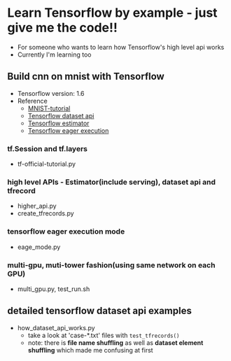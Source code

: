 # Learn Tensorflow by example - just give me the code!!
* For someone who wants to learn how Tensorflow's high level api works
* Currently I'm learning too

## Build cnn on mnist with Tensorflow
* Tensorflow version: 1.6
* Reference
    * [MNIST-tutorial](https://www.tensorflow.org/tutorials/layers)
    * [Tensorflow dataset api](https://www.tensorflow.org/programmers_guide/datasets)
    * [Tensorflow estimator](https://www.tensorflow.org/programmers_guide/estimators)
    * [Tensorflow eager execution](https://github.com/tensorflow/tensorflow/tree/master/tensorflow/contrib/eager)

### tf.Session and tf.layers
* tf-official-tutorial.py

### high level APIs - Estimator(include serving), dataset api and tfrecord
* higher_api.py
* create_tfrecords.py

### tensorflow eager execution mode
* eage_mode.py

### multi-gpu, muti-tower fashion(using same network on each GPU)
* multi_gpu.py, test_run.sh

## detailed tensorflow dataset api examples
* how_dataset_api_works.py
    * take a look at 'case-*.txt' files with ```test_tfrecords()```
    * note: there is **file name shuffling** as well as **dataset element shuffling** which made me confusing at first 